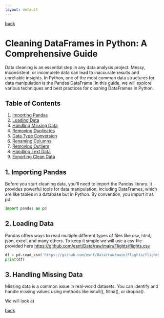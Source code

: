 ```yaml
---
layout: default
---
```


[back](./)

# Cleaning DataFrames in Python: A Comprehensive Guide

Data cleaning is an essential step in any data analysis project. Messy, inconsistent, or incomplete data can lead to inaccurate results and unreliable insights. In Python, one of the most common data structures for data manipulation is the Pandas DataFrame. In this guide, we will explore various techniques and best practices for cleaning DataFrames in Python.

## Table of Contents

1. [Importing Pandas](#1-importing-pandas)
2. [Loading Data](#2-loading-data)
3. [Handling Missing Data](#3-handling-missing-data)
4. [Removing Duplicates](#4-removing-duplicates)
5. [Data Type Conversion](#5-data-type-conversion)
6. [Renaming Columns](#6-renaming-columns)
7. [Removing Outliers](#7-removing-outliers)
8. [Handling Text Data](#8-handling-text-data)
9. [Exporting Clean Data](#9-exporting-clean-data)

## 1. Importing Pandas

Before you start cleaning data, you'll need to import the Pandas library. It provides powerful tools for data manipulation, including DataFrames, which are like tables in a database but in Python. By convention, you import it as pd.

```python
import pandas as pd
```

## 2. Loading Data

Pandas offers ways to read multiple different types of files like csv, html, json, excel, and many others. To keep it simple we will use a csv file provided here https://github.com/esnt/Data/raw/main/Flights/flights.csv

```python
df = pd.read_csv('https://github.com/esnt/Data/raw/main/Flights/flights.csv')
print(df)
```

## 3. Handling Missing Data
Missing data is a common issue in real-world datasets. You can identify and handle missing values using methods like isnull(), fillna(), or dropna().

We will look at



[back](./)
